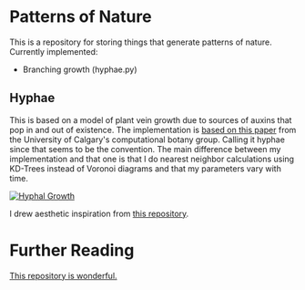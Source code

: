 # Patterns of Nature
This is a repository for storing things that generate patterns of nature. Currently implemented:

* Branching growth (hyphae.py)

## Hyphae

This is based on a model of plant vein growth due to sources of auxins that pop in and out of existence. The implementation is [based on this paper](http://algorithmicbotany.org/papers/venation.sig2005.pdf) from the University of Calgary's computational botany group. Calling it hyphae since that seems to be the convention. The main difference between my implementation and that one is that I do nearest neighbor calculations using KD-Trees instead of Voronoi diagrams and that my parameters vary with time.

[![Hyphal Growth](https://raw.githubusercontent.com/LumenPallidium/morphogenesis/main/images/hyphae.png)](https://raw.githubusercontent.com/LumenPallidium/morphogenesis/main/images/hyphae_circle.mp4)

I drew aesthetic inspiration from [this repository](https://github.com/jblondin/hyphae/tree/master).

# Further Reading

[This repository is wonderful.](https://github.com/jasonwebb/morphogenesis-resources)
